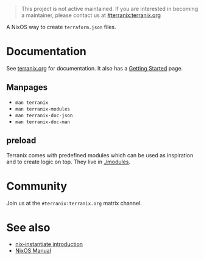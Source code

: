 > This project is not active maintained.
> If you are interested in becoming a maintainer, please contact us at [#terranix:terranix.org](https://matrix.to/#/!p1L9bP3SdzBoIhan:terranix.org?via=thalheim.io&via=matrix.org&via=nixos.dev)

A NixOS way to create `terraform.json` files.

# Documentation

See [terranix.org](https://terranix.org/) for documentation.
It also has a [Getting Started](https://terranix.org/documentation/getting-started.html) page.

## Manpages

* `man terranix`
* `man terranix-modules`
* `man terranix-doc-json`
* `man terranix-doc-man`

## preload

Terranix comes with predefined modules which can be used as
inspiration and to create logic on top.
They live in
[./modules](./modules/).

# Community

Join us at the `#terranix:terranix.org` matrix channel.

# See also

* [nix-instantiate introduction](https://tech.ingolf-wagner.de/nixos/nix-instantiate/)
* [NixOS Manual](https://nixos.org/nixos/manual/index.html#sec-writing-modules)
